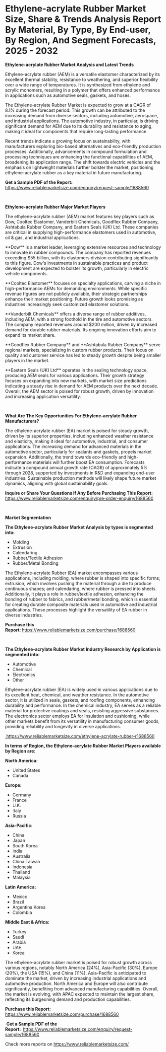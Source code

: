 <p><h1>Ethylene-acrylate Rubber Market Size, Share & Trends Analysis Report By Material, By Type, By End-user, By Region, And Segment Forecasts, 2025 - 2032</h1></p><p><strong>Ethylene-acrylate Rubber Market Analysis and Latest Trends</strong></p>
<p><p>Ethylene-acrylate rubber (AEM) is a versatile elastomer characterized by its excellent thermal stability, resistance to weathering, and superior flexibility over a wide range of temperatures. It is synthesized from ethylene and acrylic monomers, resulting in a polymer that offers enhanced performance in applications such as automotive seals, gaskets, and hoses.</p><p>The Ethylene-acrylate Rubber Market is expected to grow at a CAGR of 8.1% during the forecast period. This growth can be attributed to the increasing demand from diverse sectors, including automotive, aerospace, and industrial applications. The automotive industry, in particular, is driving significant demand for AEM due to its durability and resistance to aging, making it ideal for components that require long-lasting performance.</p><p>Recent trends indicate a growing focus on sustainability, with manufacturers exploring bio-based alternatives and eco-friendly production processes. Additionally, advancements in compound formulation and processing techniques are enhancing the functional capabilities of AEM, broadening its application range. The shift towards electric vehicles and the emphasis on lightweight materials further bolster the market, positioning ethylene-acrylate rubber as a key material in future manufacturing.</p></p>
<p><strong>Get a Sample PDF of the Report:&nbsp;</strong> <a href="https://www.reliablemarketsize.com/enquiry/request-sample/1688560?utm_campaign=3192&utm_medium=2&utm_source=Github&utm_content=ia&utm_term=26032025&utm_id=ethylene-acrylate-rubber">https://www.reliablemarketsize.com/enquiry/request-sample/1688560</a></p>
<p>&nbsp;</p>
<p><strong>Ethylene-acrylate Rubber Major Market Players</strong></p>
<p><p>The ethylene-acrylate rubber (AEM) market features key players such as Dow, Cooltec Elastomer, Vanderbilt Chemicals, Goodflex Rubber Company, Ashtabula Rubber Company, and Eastern Seals (UK) Ltd. These companies are critical in supplying high-performance elastomers used in automotive, oil & gas, and industrial applications.</p><p>**Dow** is a market leader, leveraging extensive resources and technology to innovate in rubber compounds. The company has reported revenues exceeding $55 billion, with its elastomers division contributing significantly to this figure. Dow's investments in sustainable practices and product development are expected to bolster its growth, particularly in electric vehicle components.</p><p>**Cooltec Elastomer** focuses on specialty applications, carving a niche in high-performance AEMs for demanding environments. While specific revenue figures are not publicly available, their strategic partnerships enhance their market positioning. Future growth looks promising as industries increasingly seek customized elastomer solutions.</p><p>**Vanderbilt Chemicals** offers a diverse range of rubber additives, including AEM, with a strong foothold in the tire and automotive sectors. The company reported revenues around $200 million, driven by increased demand for durable rubber materials. Its ongoing innovation efforts aim to expand its market share.</p><p>**Goodflex Rubber Company** and **Ashtabula Rubber Company** serve regional markets, specializing in custom rubber products. Their focus on quality and customer service has led to steady growth despite being smaller players in the market.</p><p>**Eastern Seals (UK) Ltd** operates in the sealing technology space, producing AEM seals for various applications. Their growth strategy focuses on expanding into new markets, with market size predictions indicating a steady rise in demand for AEM products over the next decade. Overall, the AEM sector is poised for robust growth, driven by innovation and increasing application versatility.</p></p>
<p>&nbsp;</p>
<p><strong>What Are The Key Opportunities For Ethylene-acrylate Rubber Manufacturers?</strong></p>
<p><p>The ethylene-acrylate rubber (EA) market is poised for steady growth, driven by its superior properties, including enhanced weather resistance and elasticity, making it ideal for automotive, industrial, and consumer applications. The increasing demand for advanced materials in the automotive sector, particularly for sealants and gaskets, propels market expansion. Additionally, the trend towards eco-friendly and high-performance materials will further boost EA consumption. Forecasts indicate a compound annual growth rate (CAGR) of approximately 5% through 2028, supported by investments in R&D and expanding end-user industries. Sustainable production methods will likely shape future market dynamics, aligning with global sustainability goals.</p></p>
<p><strong>Inquire or Share Your Questions If Any Before Purchasing This Report:</strong> <a href="https://www.reliablemarketsize.com/enquiry/pre-order-enquiry/1688560?utm_campaign=3192&utm_medium=2&utm_source=Github&utm_content=ia&utm_term=26032025&utm_id=ethylene-acrylate-rubber">https://www.reliablemarketsize.com/enquiry/pre-order-enquiry/1688560</a></p>
<p>&nbsp;</p>
<p><strong>Market Segmentation</strong></p>
<p><strong>The Ethylene-acrylate Rubber Market Analysis by types is segmented into:</strong></p>
<p><ul><li>Molding</li><li>Extrusion</li><li>Calendaring</li><li>Rubber/Textile Adhesion</li><li>Rubber/Metal Bonding</li></ul></p>
<p><p>The Ethylene-acrylate Rubber (EA) market encompasses various applications, including molding, where rubber is shaped into specific forms; extrusion, which involves pushing the material through a die to produce continuous shapes; and calendaring, where rubber is pressed into sheets. Additionally, it plays a role in rubber/textile adhesion, enhancing the bonding of rubber to fabrics, and rubber/metal bonding, which is essential for creating durable composite materials used in automotive and industrial applications. These processes highlight the versatility of EA rubber in diverse industries.</p></p>
<p><strong>Purchase this Report:&nbsp;</strong><a href="https://www.reliablemarketsize.com/purchase/1688560?utm_campaign=3192&utm_medium=2&utm_source=Github&utm_content=ia&utm_term=26032025&utm_id=ethylene-acrylate-rubber">https://www.reliablemarketsize.com/purchase/1688560</a></p>
<p>&nbsp;</p>
<p><strong>The Ethylene-acrylate Rubber Market Industry Research by Application is segmented into:</strong></p>
<p><ul><li>Automotive</li><li>Chemical</li><li>Electronics</li><li>Other</li></ul></p>
<p><p>Ethylene-acrylate rubber (EA) is widely used in various applications due to its excellent heat, chemical, and weather resistance. In the automotive sector, it is utilized in seals, gaskets, and roofing components, enhancing durability and performance. In the chemical industry, EA serves as a reliable material for protective coatings and seals, resisting aggressive substances. The electronics sector employs EA for insulation and cushioning, while other markets benefit from its versatility in manufacturing consumer goods, providing reliability and longevity in diverse applications.</p></p>
<p><a href="https://www.reliablemarketsize.com/ethylene-acrylate-rubber-r1688560?utm_campaign=3192&utm_medium=2&utm_source=Github&utm_content=ia&utm_term=26032025&utm_id=ethylene-acrylate-rubber">&nbsp;https://www.reliablemarketsize.com/ethylene-acrylate-rubber-r1688560</a></p>
<p><strong>In terms of Region, the Ethylene-acrylate Rubber Market Players available by Region are:</strong></p>
<p>
    <p> <strong> North America: </strong>
        <ul>
            <li>United States</li>
            <li>Canada</li>
        </ul>
        </p> 
    <p> <strong> Europe: </strong>
        <ul>
            <li>Germany</li>
            <li>France</li>
            <li>U.K.</li>
            <li>Italy</li>
            <li>Russia</li>
        </ul>
        </p> 
    <p> <strong> Asia-Pacific: </strong>
        <ul>
            <li>China</li>
            <li>Japan</li>
            <li>South Korea</li>
            <li>India</li>
            <li>Australia</li>
            <li>China Taiwan</li>
            <li>Indonesia</li>
            <li>Thailand</li>
            <li>Malaysia</li>
        </ul>
        </p> 
    <p> <strong> Latin America: </strong>
        <ul>
            <li>Mexico</li>
            <li>Brazil</li>
            <li>Argentina Korea</li>
            <li>Colombia</li>
        </ul>
        </p> 
    <p> <strong> Middle East & Africa: </strong>
        <ul>
            <li>Turkey</li>
            <li>Saudi</li>
            <li>Arabia</li>
            <li>UAE</li>
            <li>Korea</li>
        </ul>
    </p>
    </p>
<p><p>The ethylene-acrylate rubber market is poised for robust growth across various regions, notably North America (24%), Asia-Pacific (30%), Europe (20%), the USA (15%), and China (11%). Asia-Pacific is anticipated to dominate the market, driven by increasing industrial applications and automotive production. North America and Europe will also contribute significantly, benefiting from advanced manufacturing capabilities. Overall, the market is evolving, with APAC expected to maintain the largest share, reflecting its burgeoning demand and production capabilities.</p></p>
<p><strong>Purchase this Report: </strong><a href="https://www.reliablemarketsize.com/purchase/1688560?utm_campaign=3192&utm_medium=2&utm_source=Github&utm_content=ia&utm_term=26032025&utm_id=ethylene-acrylate-rubber">https://www.reliablemarketsize.com/purchase/1688560</a></p>
<p>&nbsp;<strong>Get a Sample PDF of the Report:&nbsp;&nbsp;</strong><a href="https://www.reliablemarketsize.com/enquiry/request-sample/1688560?utm_campaign=3192&utm_medium=2&utm_source=Github&utm_content=ia&utm_term=26032025&utm_id=ethylene-acrylate-rubber">https://www.reliablemarketsize.com/enquiry/request-sample/1688560</a></p>
<p><strong></strong></p>
<p>Check more reports on <a href="https://www.reliablemarketsize.com/?utm_campaign=3192&utm_medium=2&utm_source=Github&utm_content=ia&utm_term=26032025&utm_id=ethylene-acrylate-rubber">https://www.reliablemarketsize.com/</a></p>